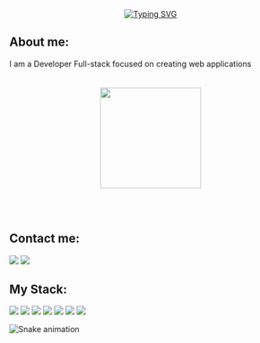 
<div align="center">
<a href="https://git.io/typing-svg"><img src="https://readme-typing-svg.demolab.com?font=Terminess+Nerd+Font&weight=700&size=28&pause=1000&color=00F768&random=false&width=435&lines=Hi!+I'm+Matheus" alt="Typing SVG" /></a></div>

## About me: 
<div>
   I am a Developer Full-stack focused on creating web applications
</div>

</br>
</br>
<div align="center">
  
  <img  height="180em" src="https://github-readme-stats.vercel.app/api?username=theuldev&show_icons=true&theme=great-gatsby&include_all_commits=true&count_private=true&title_color=9780E5&text_color=ffff&icon_color=ffff&border_color=9780E5"/>
</div>
<br>
 
 &nbsp;
 &nbsp;
## Contact me:
<div>
   <a href="https://www.linkedin.com/in/theuldev" target="_blank"><img src="https://img.shields.io/badge/LinkedIn-0077B5?style=for-the-badge&logo=linkedin&logoColor=white"></a>
   <a href="https://github.com/theuldev" ><img src="https://img.shields.io/badge/GitHub-100000?style=for-the-badge&logo=github&logoColor=white"></a>
</div>

## My Stack:
<div>
   <img src="https://img.shields.io/badge/CSS3-1572B6?style=for-the-badge&logo=css3&logoColor=white">
   <img src="https://img.shields.io/badge/HTML5-E34F26?style=for-the-badge&logo=html5&logoColor=white">
   <img src="https://img.shields.io/badge/JavaScript-323330?style=for-the-badge&logo=javascript&logoColor=F7DF1E">
   <img src="https://img.shields.io/badge/TypeScript-007ACC?style=for-the-badge&logo=typescript&logoColor=white">
   <img src="https://img.shields.io/badge/C%23-239120?style=for-the-badge&logo=c-sharp&logoColor=white">
   <img src="https://img.shields.io/badge/.NET-512BD4?style=for-the-badge&logo=dotnet&logoColor=white">
   <img src="https://img.shields.io/badge/Angular-DD0031?style=for-the-badge&logo=angular&logoColor=white">
</div>

![Snake animation](https://github.com/theuldev/snake-svg/blob/main/github-user-contribution.svg)
